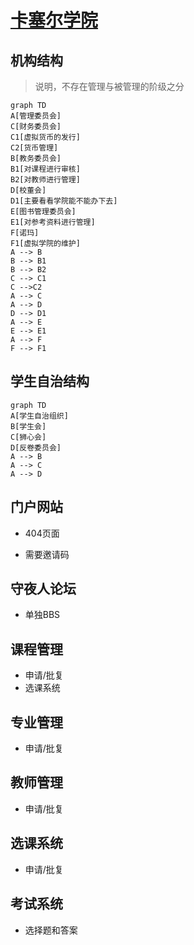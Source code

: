 

# [卡塞尔学院](http://122.112.141.33:8009)

## 机构结构

> 说明，不存在管理与被管理的阶级之分

```mermaid
graph TD
A[管理委员会]
C[财务委员会]
C1[虚拟货币的发行]
C2[货币管理]
B[教务委员会]
B1[对课程进行审核]
B2[对教师进行管理]
D[校董会]
D1[主要看看学院能不能办下去]
E[图书管理委员会]
E1[对参考资料进行管理]
F[诺玛]
F1[虚拟学院的维护]
A --> B
B --> B1
B --> B2
C --> C1
C -->C2
A --> C
A --> D
D --> D1 
A --> E
E --> E1
A --> F
F --> F1
```

## 学生自治结构

```mermaid
graph TD
A[学生自治组织]
B[学生会]
C[狮心会]
D[反卷委员会]
A --> B
A --> C
A --> D

```

## 门户网站

* 404页面

* 需要邀请码

## 守夜人论坛

* 单独BBS

## 课程管理

* 申请/批复
* 选课系统

## 专业管理

* 申请/批复

## 教师管理

* 申请/批复

## 选课系统

* 申请/批复

## 考试系统

* 选择题和答案


